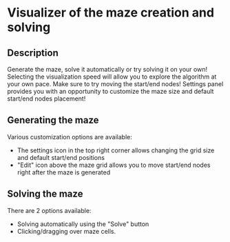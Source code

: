 # Visualizer of the maze creation and solving

## Description

Generate the maze, solve it automatically or try solving it on your own! Selecting the visualization speed will allow
you to explore the algorithm at your own pace. Make sure to try moving the start/end nodes! Settings panel provides you
with an opportunity to customize the maze size and default start/end nodes placement!

## Generating the maze

Various customization options are available:

- The settings icon in the top right corner allows changing the grid size and default start/end positions
- "Edit" icon above the maze grid allows you to move start/end nodes right after the maze is generated

## Solving the maze

There are 2 options available:

- Solving automatically using the "Solve" button
- Clicking/dragging over maze cells.
